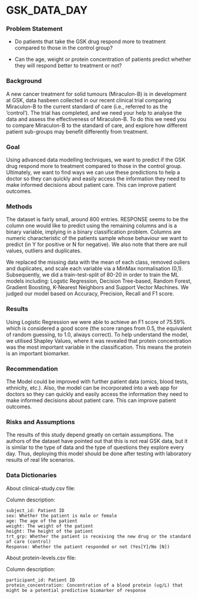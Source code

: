 # GSK_DATA_DAY

### Problem Statement
* Do patients that take the GSK drug respond more to treatment compared to those in the control group?

* Can the age, weight or protein concentration of patients predict whether they will respond better to treatment or not?


### Background
A new cancer treatment for solid tumours (Miraculon-B) is in development at GSK, data hasbeen collected in our recent clinical trial comparing Miraculon-B to the current standard of care (i.e., referred to as the ‘control’). The trial has completed, and we need your help to analyse the data and assess the effectiveness of Miraculon-B. To do this we need you to compare Miraculon-B to the standard of care, and explore how different patient sub-groups may benefit differently from treatment.

### Goal

Using advanced data modelling techniques, we want to predict if the GSK drug respond more to treatment compared to those in the control group. Ultimately, we want to find ways we can use these predictions to help a doctor so they can quickly and easily access the information they need to make informed decisions about patient care. This can improve patient outcomes.

### Methods

The dataset is fairly small, around 800 entries. RESPONSE seems to be the column one would like to predict using the remaining columns and is a binary variable, implying in a binary classification problem. Columns are numeric characteristic of the patients sample whose behaviour we want to predict (in Y for positive or N for negative). We also note that there are null values, outliers and duplicates.

We replaced the missing data with the mean of each class, removed ouliers and duplicates, and scale each variable via a MinMax normalisation (0,1). Subsequently, we did a train-test-split of 80-20 in order to train the ML models including:  Logstic Regression, Decision Tree-based,  Random Forest,  Gradient Boosting, K-Nearest Neighbors and Support Vector Machines. We judged our model based on Accuracy, Precision, Recall and F1 score.

### Results 

Using Logistic Regression we were able to achieve an F1 score of 75.59% which is considered a good score (the score ranges from 0.5, the equivalent of random guessing, to 1.0, always correct). To help understand the model, we utilised Shapley Values, where it was revealed that protein concentration was the most important variable in the classification. This means the protein is an important biomarker.

### Recommendation

The Model could be  improved with further patient data (omics, blood tests, ethnicity, etc.).
Also, the model can be incorporated into a web app for doctors so they can quickly and easily access the information they need to make informed decisions about patient care. This can improve patient outcomes. 

### Risks and Assumptions
The results of this study depend greatly on certain assumptions. The authors of the dataset have pointed out that this is not real GSK data, but it is similar to the type of data and the type of questions they explore every day. Thus, deploying this model should be done after testing with laboratory results of real life scenarios.

### Data Dictionaries

About clinical-study.csv file:

Column description:

```
subject_id: Patient ID
sex: Whether the patient is male or female
age: The age of the patient
weight: The weight of the patient
height: The height of the patient
trt_grp: Whether the patient is receiving the new drug or the standard of care (control)
Response: Whether the patient responded or not (Yes[Y]/No [N])
```

About protein-levels.csv file:

Column description:

```
participant_id: Patient ID
protein_concentration: Concentration of a blood protein (ug/L) that might be a potential predictive biomarker of response
```
